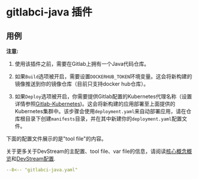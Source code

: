 # gitlabci-java 插件

## 用例

**注意:**

1. 使用该插件之前，需要在Gitlab上拥有一个Java代码仓库。

2. 如果`Build`选项被开启，需要设置`DOCKERHUB_TOKEN`环境变量。这会将新构建的镜像推送到你的镜像仓库（目前只支持docker hub仓库）。

3. 如果`Deploy`选项被开启，你需要提供Gitlab配置的Kubernetes代理名称（设置详情参照[Gitlab-Kubernetes](https://docs.gitlab.cn/jh/user/clusters/agent/))。这会将新构建的应用部署至上面提供的Kubernetes集群中。该步骤会使用`deployment.yaml`来自动部署应用，请在仓库根目录下创建`manifests`目录，并在其中新建你的`deployment.yaml`配置文件。

下面的配置文件展示的是"tool file"的内容。

关于更多关于DevStream的主配置、tool file、var file的信息，请阅读[核心概念概览](../core-concepts/core-concepts.zh.md)和[DevStream配置](../core-concepts/config.zh.md).

```yaml
--8<-- "gitlabci-java.yaml"
```
